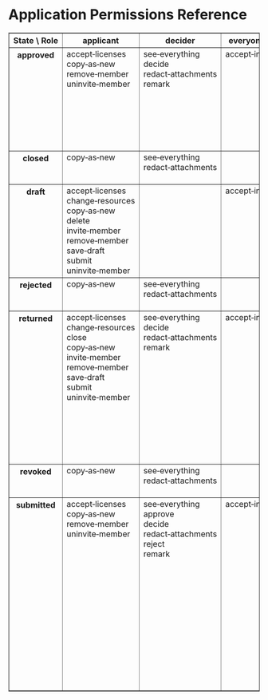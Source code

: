 # Application Permissions Reference

<table border="1"><tr><th>State \ Role</th><th>applicant</th><th>decider</th><th>everyone‑else</th><th>expirer</th><th>handler</th><th>member</th><th>past‑decider</th><th>past‑reviewer</th><th>reporter</th><th>reviewer</th></tr><tr><th valign="top">approved</th><td valign="top"><!-- role: applicant --><div>accept‑licenses</div><div>copy‑as‑new</div><div>remove‑member</div><div>uninvite‑member</div></td><td valign="top"><!-- role: decider --><div>see‑everything</div><div>decide</div><div>redact‑attachments</div><div>remark</div></td><td valign="top"><!-- role: everyone-else --><div>accept‑invitation</div></td><td valign="top"><!-- role: expirer --><div>delete</div><div>send‑expiration‑notifications</div></td><td valign="top"><!-- role: handler --><div>see‑everything</div><div>add‑member</div><div>change‑resources</div><div>close</div><div>invite‑member</div><div>redact‑attachments</div><div>remark</div><div>remove‑member</div><div>revoke</div><div>uninvite‑member</div></td><td valign="top"><!-- role: member --><div>accept‑licenses</div><div>copy‑as‑new</div></td><td valign="top"><!-- role: past-decider --><div>see‑everything</div><div>redact‑attachments</div><div>remark</div></td><td valign="top"><!-- role: past-reviewer --><div>see‑everything</div><div>redact‑attachments</div><div>remark</div></td><td valign="top"><!-- role: reporter --><div>see‑everything</div></td><td valign="top"><!-- role: reviewer --><div>see‑everything</div><div>redact‑attachments</div><div>remark</div><div>review</div></td></tr><tr><th valign="top">closed</th><td valign="top"><!-- role: applicant --><div>copy‑as‑new</div></td><td valign="top"><!-- role: decider --><div>see‑everything</div><div>redact‑attachments</div></td><td valign="top"><!-- role: everyone-else --></td><td valign="top"><!-- role: expirer --><div>delete</div><div>send‑expiration‑notifications</div></td><td valign="top"><!-- role: handler --><div>see‑everything</div><div>redact‑attachments</div><div>remark</div></td><td valign="top"><!-- role: member --><div>copy‑as‑new</div></td><td valign="top"><!-- role: past-decider --><div>see‑everything</div><div>redact‑attachments</div></td><td valign="top"><!-- role: past-reviewer --><div>see‑everything</div><div>redact‑attachments</div></td><td valign="top"><!-- role: reporter --><div>see‑everything</div></td><td valign="top"><!-- role: reviewer --><div>see‑everything</div><div>redact‑attachments</div></td></tr><tr><th valign="top">draft</th><td valign="top"><!-- role: applicant --><div>accept‑licenses</div><div>change‑resources</div><div>copy‑as‑new</div><div>delete</div><div>invite‑member</div><div>remove‑member</div><div>save‑draft</div><div>submit</div><div>uninvite‑member</div></td><td valign="top"><!-- role: decider --></td><td valign="top"><!-- role: everyone-else --><div>accept‑invitation</div></td><td valign="top"><!-- role: expirer --><div>delete</div><div>send‑expiration‑notifications</div></td><td valign="top"><!-- role: handler --></td><td valign="top"><!-- role: member --><div>accept‑licenses</div><div>copy‑as‑new</div></td><td valign="top"><!-- role: past-decider --></td><td valign="top"><!-- role: past-reviewer --></td><td valign="top"><!-- role: reporter --><div>see‑everything</div></td><td valign="top"><!-- role: reviewer --></td></tr><tr><th valign="top">rejected</th><td valign="top"><!-- role: applicant --><div>copy‑as‑new</div></td><td valign="top"><!-- role: decider --><div>see‑everything</div><div>redact‑attachments</div></td><td valign="top"><!-- role: everyone-else --></td><td valign="top"><!-- role: expirer --><div>delete</div><div>send‑expiration‑notifications</div></td><td valign="top"><!-- role: handler --><div>see‑everything</div><div>redact‑attachments</div><div>remark</div></td><td valign="top"><!-- role: member --><div>copy‑as‑new</div></td><td valign="top"><!-- role: past-decider --><div>see‑everything</div><div>redact‑attachments</div></td><td valign="top"><!-- role: past-reviewer --><div>see‑everything</div><div>redact‑attachments</div></td><td valign="top"><!-- role: reporter --><div>see‑everything</div></td><td valign="top"><!-- role: reviewer --><div>see‑everything</div><div>redact‑attachments</div></td></tr><tr><th valign="top">returned</th><td valign="top"><!-- role: applicant --><div>accept‑licenses</div><div>change‑resources</div><div>close</div><div>copy‑as‑new</div><div>invite‑member</div><div>remove‑member</div><div>save‑draft</div><div>submit</div><div>uninvite‑member</div></td><td valign="top"><!-- role: decider --><div>see‑everything</div><div>decide</div><div>redact‑attachments</div><div>remark</div></td><td valign="top"><!-- role: everyone-else --><div>accept‑invitation</div></td><td valign="top"><!-- role: expirer --><div>delete</div><div>send‑expiration‑notifications</div></td><td valign="top"><!-- role: handler --><div>see‑everything</div><div>add‑licenses</div><div>add‑member</div><div>assign‑external‑id</div><div>change‑applicant</div><div>change‑resources</div><div>close</div><div>invite‑decider</div><div>invite‑member</div><div>invite‑reviewer</div><div>redact‑attachments</div><div>remark</div><div>remove‑member</div><div>request‑review</div><div>uninvite‑member</div></td><td valign="top"><!-- role: member --><div>accept‑licenses</div><div>copy‑as‑new</div></td><td valign="top"><!-- role: past-decider --><div>see‑everything</div><div>redact‑attachments</div><div>remark</div></td><td valign="top"><!-- role: past-reviewer --><div>see‑everything</div><div>redact‑attachments</div><div>remark</div></td><td valign="top"><!-- role: reporter --><div>see‑everything</div></td><td valign="top"><!-- role: reviewer --><div>see‑everything</div><div>redact‑attachments</div><div>remark</div><div>review</div></td></tr><tr><th valign="top">revoked</th><td valign="top"><!-- role: applicant --><div>copy‑as‑new</div></td><td valign="top"><!-- role: decider --><div>see‑everything</div><div>redact‑attachments</div></td><td valign="top"><!-- role: everyone-else --></td><td valign="top"><!-- role: expirer --><div>delete</div><div>send‑expiration‑notifications</div></td><td valign="top"><!-- role: handler --><div>see‑everything</div><div>redact‑attachments</div><div>remark</div></td><td valign="top"><!-- role: member --><div>copy‑as‑new</div></td><td valign="top"><!-- role: past-decider --><div>see‑everything</div><div>redact‑attachments</div></td><td valign="top"><!-- role: past-reviewer --><div>see‑everything</div><div>redact‑attachments</div></td><td valign="top"><!-- role: reporter --><div>see‑everything</div></td><td valign="top"><!-- role: reviewer --><div>see‑everything</div><div>redact‑attachments</div></td></tr><tr><th valign="top">submitted</th><td valign="top"><!-- role: applicant --><div>accept‑licenses</div><div>copy‑as‑new</div><div>remove‑member</div><div>uninvite‑member</div></td><td valign="top"><!-- role: decider --><div>see‑everything</div><div>approve</div><div>decide</div><div>redact‑attachments</div><div>reject</div><div>remark</div></td><td valign="top"><!-- role: everyone-else --><div>accept‑invitation</div></td><td valign="top"><!-- role: expirer --><div>delete</div><div>send‑expiration‑notifications</div></td><td valign="top"><!-- role: handler --><div>see‑everything</div><div>add‑licenses</div><div>add‑member</div><div>approve</div><div>assign‑external‑id</div><div>change‑applicant</div><div>change‑resources</div><div>close</div><div>invite‑decider</div><div>invite‑member</div><div>invite‑reviewer</div><div>redact‑attachments</div><div>reject</div><div>remark</div><div>remove‑member</div><div>request‑decision</div><div>request‑review</div><div>return</div><div>uninvite‑member</div></td><td valign="top"><!-- role: member --><div>accept‑licenses</div><div>copy‑as‑new</div></td><td valign="top"><!-- role: past-decider --><div>see‑everything</div><div>redact‑attachments</div><div>remark</div></td><td valign="top"><!-- role: past-reviewer --><div>see‑everything</div><div>redact‑attachments</div><div>remark</div></td><td valign="top"><!-- role: reporter --><div>see‑everything</div></td><td valign="top"><!-- role: reviewer --><div>see‑everything</div><div>redact‑attachments</div><div>remark</div><div>review</div></td></tr></table>